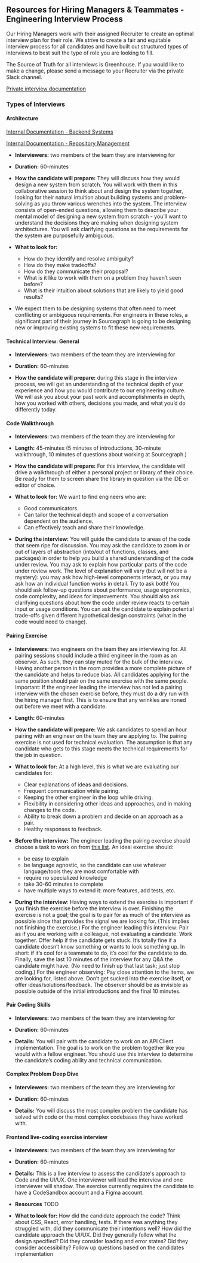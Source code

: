 ## Resources for Hiring Managers & Teammates - Engineering Interview Process

Our Hiring Managers work with their assigned Recruiter to create an optimal interview plan for their role. We strive to create a fair and equitable interview process for all candidates and have built out structured types of interviews to best suit the type of role you are looking to fill.

The Source of Truth for all interviews is Greenhouse. If you would like to make a change, please send a message to your Recruiter via the private Slack channel.

[Private interview documentation](https://github.com/sourcegraph/interviews/tree/master/engineering/software-engineer)

### Types of Interviews

#### Architecture

[Internal Documentation - Backend Systems](https://github.com/sourcegraph/interviews/blob/master/engineering/software-engineer/architecture/backend-systems/backend-systems.md)

[Internal Documentation - Repository Management](https://github.com/sourcegraph/interviews/blob/master/engineering/software-engineer/architecture/repo-management/README.md)

- **Interviewers:** two members of the team they are interviewing for

- **Duration:** 60-minutes

- **How the candidate will prepare:** They will discuss how they would design a new system from scratch. You will work with them in this collaborative session to think about and design the system together, looking for their natural intuition about building systems and problem-solving as you throw various wrenches into the system. The interview consists of open-ended questions, allowing them to describe your mental model of designing a new system from scratch - you’ll want to understand the decisions they are making when designing system architectures. You will ask clarifying questions as the requirements for the system are purposefully ambiguous.

- **What to look for:**

  - How do they identify and resolve ambiguity?
  - How do they make tradeoffs?
  - How do they communicate their proposal?
  - What is it like to work with them on a problem they haven’t seen before?
  - What is their intuition about solutions that are likely to yield good results?

- We expect them to be designing systems that often need to meet conflicting or ambiguous requirements. For engineers in these roles, a significant part of their journey in Sourcegraph is going to be designing new or improving existing systems to fit these new requirements.

#### Technical Interview: General

- **Interviewers:** two members of the team they are interviewing for

- **Duration:** 60-minutes

- **How the candidate will prepare:** during this stage in the interview process, we will get an understanding of the technical depth of your experience and how you would contribute to our engineering culture. We will ask you about your past work and accomplishments in depth, how you worked with others, decisions you made, and what you’d do differently today.

#### Code Walkthrough

- **Interviewers:** two members of the team they are interviewing for

- **Length:** 45-minutes (5 minutes of introductions, 30-minute walkthrough, 10 minutes of questions about working at Sourcegraph.)

- **How the candidate will prepare:** For this interview, the candidate will drive a walkthrough of either a personal project or library of their choice. Be ready for them to screen share the library in question via the IDE or editor of choice.

- **What to look for:** We want to find engineers who are:

  - Good communicators.
  - Can tailor the technical depth and scope of a conversation dependent on the audience.
  - Can effectively teach and share their knowledge.

- **During the interview:** You will guide the candidate to areas of the code that seem ripe for discussion. You may ask the candidate to zoom in or out of layers of abstraction (into/out of functions, classes, and packages) in order to help you build a shared understanding of the code under review. You may ask to explain how particular parts of the code under review work. The level of explanation will vary (but will not be a mystery): you may ask how high-level components interact, or you may ask how an individual function works in detail. Try to ask both! You should ask follow-up questions about performance, usage ergonomics, code complexity, and ideas for improvements. You should also ask clarifying questions about how the code under review reacts to certain input or usage conditions. You can ask the candidate to explain potential trade-offs given different hypothetical design constraints (what in the code would need to change).

#### Pairing Exercise

- **Interviewers:** two engineers on the team they are interviewing for. All pairing sessions should include a third engineer in the room as an observer. As such, they can stay muted for the bulk of the interview. Having another person in the room provides a more complete picture of the candidate and helps to reduce bias. All candidates applying for the same position should pair on the same exercise with the same people. Important: If the engineer leading the interview has not led a pairing interview with the chosen exercise before, they must do a dry run with the hiring manager first. This is to ensure that any wrinkles are ironed out before we meet with a candidate.

- **Length:** 60-minutes

- **How the candidate will prepare:** We ask candidates to spend an hour pairing with an engineer on the team they are applying to. The pairing exercise is not used for technical evaluation. The assumption is that any candidate who gets to this stage meets the technical requirements for the job in question.

- **What to look for:** At a high level, this is what we are evaluating our candidates for:

  - Clear explanations of ideas and decisions.
  - Frequent communication while pairing.
  - Keeping the other engineer in the loop while driving.
  - Flexibility in considering other ideas and approaches, and in making changes to the code.
  - Ability to break down a problem and decide on an approach as a pair.
  - Healthy responses to feedback.

- **Before the interview:** The engineer leading the pairing exercise should choose a task to work on from [this list](https://docs.google.com/document/d/1CRrR9ujgTesi3ZDVNSRcUo3ZFAAaPBt5nY7enHGkwTg/edit). An ideal exercise should:

  - be easy to explain
  - be language agnostic, so the candidate can use whatever language/tools they are most comfortable with
  - require no specialized knowledge
  - take 30-60 minutes to complete
  - have multiple ways to extend it: more features, add tests, etc.

- **During the interview**: Having ways to extend the exercise is important if you finish the exercise before the interview is over. Finishing the exercise is not a goal; the goal is to pair for as much of the interview as possible since that provides the signal we are looking for. (This implies not finishing the exercise.) For the engineer leading this interview: Pair as if you are working with a colleague, not evaluating a candidate. Work together. Offer help if the candidate gets stuck. It’s totally fine if a candidate doesn’t know something or wants to look something up. In short: if it’s cool for a teammate to do, it’s cool for the candidate to do. Finally, save the last 10 minutes of the interview for any Q&A the candidate might have. (No need to finish up that last task; just stop coding.) For the engineer observing: Pay close attention to the items, we are looking for, listed above. Don’t get sucked into the exercise itself, or offer ideas/solutions/feedback. The observer should be as invisible as possible outside of the initial introductions and the final 10 minutes.

#### Pair Coding Skills

- **Interviewers:** two members of the team they are interviewing for

- **Duration:** 60-minutes

- **Details:** You will pair with the candidate to work on an API Client implementation. The goal is to work on the problem together like you would with a fellow engineer. You should use this interview to determine the candidate’s coding ability and technical communication.

#### Complex Problem Deep Dive

- **Interviewers:** two members of the team they are interviewing for

- **Duration:** 60-minutes

- **Details:** You will discuss the most complex problem the candidate has solved with code or the most complex codebases they have worked with.

#### Frontend live-coding exercise interview 

- **Interviewers:** two members of the team they are interviewing for

- **Duration:** 60-minutes

- **Details:** This is a live interview to assess the candidate's approach to Code and the UI/UX. One interviewer will lead the interview and one interviewer will shadow. The exercise currently requires the candidate to have a CodeSandbox account and a Figma account.

- **Resources** TODO

- **What to look for:** 
How did the candidate approach the code? Think about CSS, React, error handling, tests. If there was anything they struggled with, did they communicate their intentions well?
How did the candidate approach the UI/UX. Did they generally follow what the design specified? Did they consider loading and error states? Did they consider accessibility?
Follow up questions based on the candidates implementation

